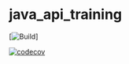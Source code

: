 # java_api_training

[![Build](https://github.com/Sazard/java_api_training/actions/workflows/build.yml/badge.svg)]

[![codecov](https://codecov.io/gh/Sazard/java_api_training/branch/main/graph/badge.svg?token=W14CHT6HZV)](https://codecov.io/gh/Sazard/java_api_training)

